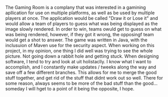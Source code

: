 The Gaming Room is a complany that was interested in a gamining apllication for use on multiple platforms, as well as be used by multiple players at once. The application would be called "Draw it or Lose it" and would allow a team of players to guess what was being displayed as the image slowly rendered. In order to win, teams owuld get to guess on what was being rendered, however, if they got it wrong, the opposingf team would get a shot to answer. The game was written in Java, with the inclusuion of Maven use for the security aspect. When working on this project, in my opinion, one thing I did well was trying to see the whole picture. Not going down a rabbit hole and getting stuck. When designing software, I tend to try and look at uit holistaclly. I know what I want to accomplish, and I constantly make updates / tweeks along the way and save off a few different branches. This allows for me to merge the good stuff together, and get rid of the stuff that didnt work out so well. There for some reason, always seems to be more of the bad stuff than the good... someday I will hget to a point of it being the opposite, I hope. 
